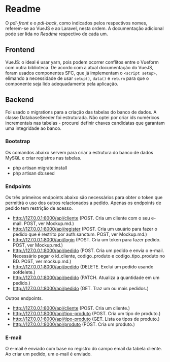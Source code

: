 # Readme   

O *pdi-front* e o *pdi-back*, como indicados pelos respectivos nomes, referem-se ao VueJS e ao Laravel, nesta ordem. A documentação adicional pode ser lida no *Readme* respectivo de cada um.

## Frontend  

VueJS: o ideal é usar yarn, pois podem ocorrer conflitos entre o Vueform com outra biblioteca.
De acordo com a atual documentação do VueJS, foram usados componentes SFC, que já implementam o `<script setup>`, elimando a necessidade de usar `setup()`, `data()` e `return` para que o componente seja lido adequadamente pela aplicação.  

## Backend

Foi usado o migrations para a criação das tabelas do banco de dados. A classe DatabaseSeeder foi estruturada. Não optei por criar ids numéricos incrementais nas tabelas - procurei definir chaves candidatas que garantam uma integridade ao banco.  

### Bootstrap  

Os comandos abaixo servem para criar a estrutura do banco de dados MySQL e criar registros nas tabelas.

- php artisan migrate:install
- php artisan db:seed

### Endpoints  

Os três primeiros endpoints abaixo são necessários para obter o token que permitirá o uso dos outros relacionados a pedido. Apenas os endpoints de pedido tem restrição de acesso.

 - http://127.0.0.1:8000/api/cliente (POST. Cria um cliente com o seu e-mail. POST, ver Mockup.md.)
 - http://127.0.0.1:8000/api/register (POST. Cria um usuário para fazer o pedido que é restrito por auth:sanctum. POST, ver Mockup.md.)
 - http://127.0.0.1:8000/api/login (POST. Cria um token para fazer pedido. POST, ver Mockup.md.)
 - http://127.0.0.1:8000/api/pedido (POST. Cria um pedido e envia o e-mail. Necessário pegar o id_cliente, codigo_produto e codigo_tipo_produto no BD. POST, ver mockup.md.)
 - http://127.0.0.1:8000/api/pedido (DELETE. Exclui um pedido usando sofdelete.)
 - http://127.0.0.1:8000/api/pedido (PATCH. Atualiza a quantidade em um pedido.)
 - http://127.0.0.1:8000/api/pedido (GET. Traz um ou mais pedidos.)

Outros endpoints.  

 - http://127.0.0.1:8000/api/cliente (POST. Cria um cliente.)
 - http://127.0.0.1:8000/api/tipo-produto (POST. Cria um tipo de produto.)
 - http://127.0.0.1:8000/api/tipo-produto (GET. Lista os tipos de produto.)
 - http://127.0.0.1:8000/api/produto (POST. Cria um produto.)


### E-mail  

O e-mail é enviado com base no registro do campo email da tabela cliente. Ao criar um pedido, um e-mail é enviado.

